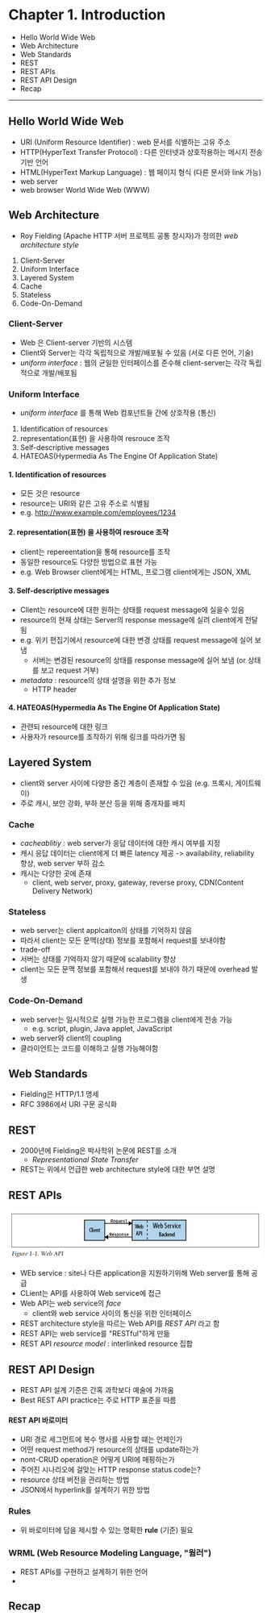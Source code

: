 # Chapter 1. Introduction

- Hello World Wide Web
- Web Architecture
- Web Standards
- REST
- REST APIs
- REST API Design
- Recap

---

## Hello World Wide Web

- URI (Uniform Resource Identifier) : web 문서를 식별하는 고유 주소
- HTTP(HyperText Transfer Protocol) : 다른 인터넷과 상호작용하는 메시지 전송 기반 언어
- HTML(HyperText Markup Language) : 웹 페이지 형식 (다른 문서와 link 가능)
- web server
- web browser World Wide Web (WWW)

## Web Architecture

- Roy Fielding (Apache HTTP 서버 프로젝트 공통 창시자)가 정의한 _web architecture style_

1. Client-Server
2. Uniform Interface
3. Layered System
4. Cache
5. Stateless
6. Code-On-Demand

### Client-Server

- Web 은 Client-server 기반의 시스템
- Client와 Server는 각각 독립적으로 개발/배포될 수 있음 (서로 다른 언어, 기술)
- _uniform interface_ : 웹의 균일한 인터페이스를 준수해 client-server는 각각 독립적으로 개발/배포됨

### Uniform Interface

- _uniform interface_ 를 통해 Web 컴포넌트들 간에 상호작용 (통신)

1. Identification of resources
2. representation(표현) 을 사용하여 resrouce 조작
3. Self-descriptive messages
4. HATEOAS(Hypermedia As The Engine Of Application State)

#### 1. Identification of resources

- 모든 것은 resource
- resource는 URI와 같은 고유 주소로 식별됨
- e.g. http://www.example.com/employees/1234

#### 2. representation(표현) 을 사용하여 resrouce 조작

- client는 repereentation을 통해 resource를 조작
- 동일한 resource도 다양한 방법으로 표현 가능
- e.g. Web Browser client에게는 HTML, 프로그램 client에게는 JSON, XML

#### 3. Self-descriptive messages

- Client는 resource에 대한 원하는 상태를 request message에 실을수 있음
- resource의 현재 상태는 Server의 response message에 실려 client에게 전달됨
- e.g. 위키 편집기에서 resource에 대한 변경 상태를 request message에 실어 보냄
    - 서버는 변경된 resource의 상태를 response message에 실어 보냄 (or 상태를 보고 request 거부)
- _metadata_ : resource의 상태 설명을 위한 추가 정보
    - HTTP header

#### 4. HATEOAS(Hypermedia As The Engine Of Application State)

- 관련되 resource에 대한 링크
- 사용자가 resource를 조작하기 위해 링크를 따라가면 됨

## Layered System

- client와 server 사이에 다양한 중간 계층이 존재할 수 있음 (e.g. 프록시, 게이트웨이)
- 주로 캐시, 보안 강화, 부하 분산 등을 위해 중개자를 배치

### Cache

- _cacheablitiy_ : web server가 응답 데이터에 대한 캐시 여부를 지정
- 캐시 응답 데이터는 client에게 더 빠른 latency 제공 -> availability, reliability 향상, web server 부하 감소
- 캐시는 다양한 곳에 존재
    - client, web server, proxy, gateway, reverse proxy, CDN(Content Delivery Network)

### Stateless

- web server는 client applcaiton의 상태를 기억하지 않음
- 따라서 client는 모든 문맥(상태) 정보를 포함해서 request를 보내야함
- trade-off
- 서버는 상태를 기억하지 않기 때문에 scalability 향상
- client는 모든 문맥 정보를 포함해서 request를 보내야 하기 때문에 overhead 발생

### Code-On-Demand

- web server는 일시적으로 실행 가능한 프로그램을 client에게 전송 가능
    - e.g. script, plugin, Java applet, JavaScript
- web server와 client의 coupling
- 클라이언트는 코드를 이해하고 실행 가능해야함

## Web Standards

- Fielding은 HTTP/1.1 명세
- RFC 3986에서 URI 구문 공식화

## REST

- 2000년에 Fielding은 박사학위 논문에 REST를 소개
    - _Representational State Transfer_
- REST는 위에서 언급한 web architecture style에 대한 부연 설명

## REST APIs

![img.png](img.png)

- WEb service : site나 다른 application을 지원하기위해 Web server를 통해 공급
- CLient는 API를 사용하여 Web service에 접근
- Web API는 web service의 _face_
    - client와 web service 사이의 통신을 위한 인터페이스
- REST architecture style을 따르는 Web API를 _REST API_ 라고 함
- REST API는 web service를 "RESTful"하게 만듦
- REST API _resource model_ : interlinked resource 집합

## REST API Design

- REST API 설계 기준은 간혹 과학보다 예술에 가까움
- Best REST API practice는 주로 HTTP 표준을 따름

#### REST API 바로미터

- URI 경로 세그먼트에 복수 명사를 사용할 떄는 언제인가
- 어떤 request method가 resource의 상태를 update하는가
- nont-CRUD operation은 어떻게 URI에 매핑하는가
- 주어진 시나리오에 걸맞는 HTTP response status code는?
- resource 상태 버전을 관리하는 방법
- JSON에서 hyperlink를 설계하기 위한 방법

### Rules

- 위 바로미터에 답을 제시할 수 있는 명확한 **rule** (기준) 필요

### WRML (Web Resource Modeling Language, "웜러")

- REST APIs를 구현하고 설계하기 위한 언어
- 

## Recap